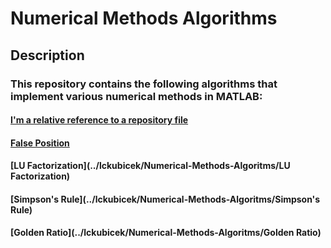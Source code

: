 # Numerical Methods Algorithms

## Description
### This repository contains the following algorithms that implement various numerical methods in MATLAB:
#### [I'm a relative reference to a repository file](../blob/master/LICENSE)
#### [False Position](../blob/master/LICENSE)
#### [LU Factorization](../lckubicek/Numerical-Methods-Algoritms/LU Factorization)
#### [Simpson's Rule](../lckubicek/Numerical-Methods-Algoritms/Simpson's Rule)
#### [Golden Ratio](../lckubicek/Numerical-Methods-Algoritms/Golden Ratio)
